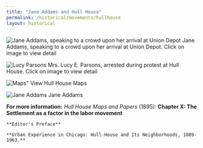 ```yaml
---
title: "Jane Addams and Hull House"
permalink: /historical/movements/hullhouse
layout: historical
---
```


![Jane Addams, speaking to a crowd upon her arrival at Union Depot](/historical/timeline/1915/281)
Jane Addams, speaking to a crowd upon her arrival at Union Depot. Click on image to view detail

![Lucy Parsons](/historical/timeline/1915/280)
Mrs. Lucy E. Parsons, arrested during protest at Hull House. Click on image to view detail

![Maps"](/pubs/hullhouse/Maps)
View Hull House Maps

![Jane Addams](/historical/timeline/1915/388)
Jane Addams

**For more information:**
   *Hull House Maps and Papers* (1895):
    **Chapter X: The Settlement as a factor in the labor movement**

    **Editor's Preface**

    **Urban Experience in Chicago: Hull-House and Its Neighborhoods, 1889-1963.**
